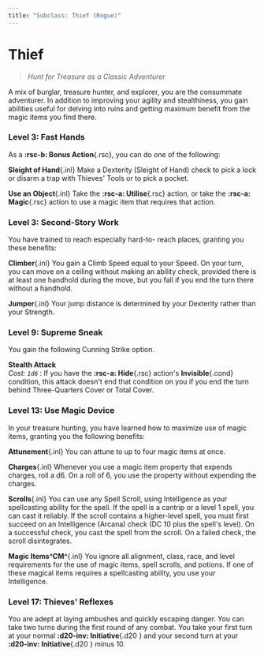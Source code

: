 ```yaml
---
title: "Subclass: Thief (Rogue)"
---
```


<p style="display:none">
Hunt for Treasure as a Classic Adventurer
</p>

# Thief

> *Hunt for Treasure as a Classic Adventurer*

A mix of burglar, treasure hunter, and explorer, you are the consummate adventurer. In addition to improving your agility and stealthiness, you gain abilities useful for delving into ruins and getting maximum benefit from the magic items you find there.

### Level 3: Fast Hands

As a **:rsc-b: Bonus Action**{.rsc}, you can do one of the following:

**Sleight of Hand**{.inl} Make a Dexterity (Sleight of Hand) check to pick a lock or disarm a trap with Thieves' Tools or to pick a pocket.

**Use an Object**{.inl} Take the **:rsc-a: Utilise**{.rsc} action, or take the **:rsc-a: Magic**{.rsc} action to use a magic item that requires that action.

### Level 3: Second-Story Work

You have trained to reach especially hard-to- reach places, granting you these benefits:

**Climber**{.inl} You gain a Climb Speed equal to your Speed. On your turn, you can move on a ceiling without making an ability check, provided there is at least one handhold during the move, but you fall if you end the turn there without a handhold.

**Jumper**{.inl} Your jump distance is determined by your Dexterity rather than your Strength.

### Level 9: Supreme Sneak

You gain the following Cunning Strike option.

**Stealth Attack** <br>_Cost: `1d6`_
:   If you have the **:rsc-a: Hide**{.rsc} action's **Invisible**{.cond} condition, this attack doesn't end that condition on you if you end the turn behind Three-Quarters Cover or Total Cover.
 
### Level 13: Use Magic Device

In your treasure hunting, you have learned how to maximize use of magic items, granting you the following benefits:

**Attunement**{.inl} You can attune to up to four magic items at once.

**Charges**{.inl} Whenever you use a magic item property that expends charges, roll a d6. On a roll of 6, you use the property without expending the charges.

**Scrolls**{.inl} You can use any Spell Scroll, using Intelligence as your spellcasting ability for the spell. If the spell is a cantrip or a level 1 spell, you can cast it reliably. If the scroll contains a higher-level spell, you must first succeed on an Intelligence (Arcana) check (DC 10 plus the spell's level). On a successful check, you cast the spell from the scroll. On a failed check, the scroll disintegrates.

**Magic Items^CM^**{.inl} You ignore all alignment, class, race, and level requirements for the use of magic items, spell scrolls, and potions. If one of these magical items requires a spellcasting ability, you use your Intelligence.

### Level 17: Thieves' Reflexes

You are adept at laying ambushes and quickly escaping danger. You can take two turns during the first round of any combat. You take your first turn at your normal **:d20-inv: Initiative**{.d20 } and your second turn at your **:d20-inv: Initiative**{.d20 } minus 10.
 
